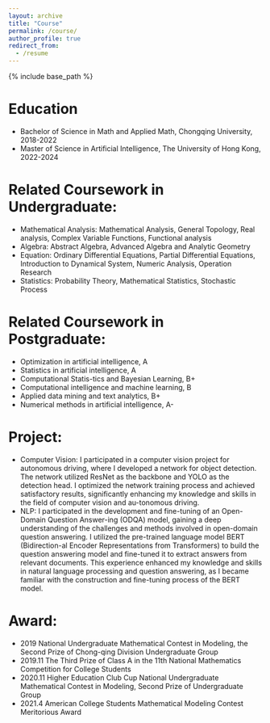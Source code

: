 ```yaml
---
layout: archive
title: "Course"
permalink: /course/
author_profile: true
redirect_from:
  - /resume
---
```


{% include base_path %}

Education
======
* Bachelor of Science in Math and Applied Math, Chongqing University, 2018-2022
* Master of Science in Artificial Intelligence, The University of Hong Kong, 2022-2024


Related Coursework in Undergraduate:
======
* Mathematical Analysis: Mathematical Analysis, General Topology, Real analysis, Complex Variable Functions, Functional analysis
* Algebra: Abstract Algebra, Advanced Algebra and Analytic Geometry
* Equation: Ordinary Differential Equations, Partial Differential Equations, Introduction to Dynamical System, Numeric Analysis, Operation Research 
* Statistics: Probability Theory, Mathematical Statistics, Stochastic Process

Related Coursework in Postgraduate:  
======
* Optimization in artificial intelligence, A
* Statistics in artificial intelligence, A
* Computational Statis-tics and Bayesian Learning, B+
* Computational intelligence and machine learning, B
* Applied data mining and text analytics, B+
* Numerical methods in artificial intelligence, A-

Project:
======
* Computer Vision: I participated in a computer vision project for autonomous driving, where I developed a network for object detection. The network utilized ResNet as the backbone and YOLO as the detection head. I optimized the network training process and achieved satisfactory results, significantly enhancing my knowledge and skills in the field of computer vision and au-tonomous driving.
* NLP: I participated in the development and fine-tuning of an Open-Domain Question Answer-ing (ODQA) model, gaining a deep understanding of the challenges and methods involved in open-domain question answering. I utilized the pre-trained language model BERT (Bidirection-al Encoder Representations from Transformers) to build the question answering model and fine-tuned it to extract answers from relevant documents. This experience enhanced my knowledge and skills in natural language processing and question answering, as I became familiar with the construction and fine-tuning process of the BERT model.

Award:
======
* 2019 National Undergraduate Mathematical Contest in Modeling, the Second Prize of Chong-qing Division Undergraduate Group
* 2019.11 The Third Prize of Class A in the 11th National Mathematics Competition for College Students
* 2020.11 Higher Education Club Cup National Undergraduate Mathematical Contest in Modeling, Second Prize of Undergraduate Group
* 2021.4 American College Students Mathematical Modeling Contest Meritorious Award

